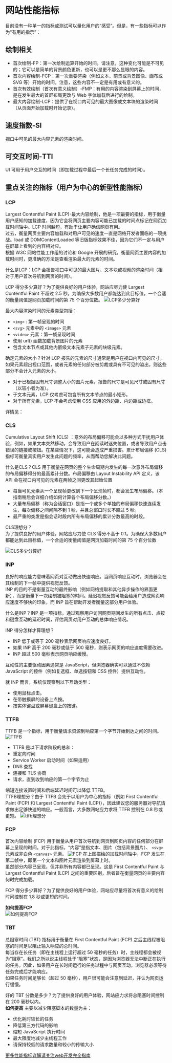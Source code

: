 # 网站性能指标

目前没有一种单一的指标或测试可以量化用户的“感受”。但是，有一些指标可以作为“有用的指示”：

## 绘制相关

- 首次绘制-FP：第一次绘制运算开始的时间。请注意，这种变化可能是不可见的；它可以是简单的背景颜色更新，也可以是更不那么显眼的内容。
- 首次内容绘制-FCP：第一次重要渲染（例如文本、前景或背景图像、画布或 SVG 等）开始的时间。注意，这些内容不一定是有用或有意义的。
- 首次有效绘制（首次有意义绘制）-FMP：有用的内容渲染到屏幕上的时间，是在发生最大的首屏布局更改与 Web 字体加载后进行的绘制。
- 最大内容绘制-LCP：提供了在视口内可见的最大图像或文本块的渲染时间（从页面开始加载时开始记录）。

## 速度指数-SI

视口中可见的最大内容元素的渲染时间。

## 可交互时间-TTI

UI 可用于用户交互的时间（即加载过程中最后一个长任务完成的时间）。

## 重点关注的指标（用户为中心的新型性能指标）
### LCP
Largest Contentful Paint (LCP)-最大内容绘制，他是一项最要的指标，用于衡量用户感知的加载速度，因为它会将网页主要内容可能已加载的时间点标记在网页加载时间轴中。LCP 时间越短，有助于让用户确信网页有用。  
过去，衡量网页主要内容加载和对用户可见的速度一直是网络开发者面临的一项挑战。load 或 DOMContentLoaded 等旧版指标效果不佳，因为它们不一定与用户在屏幕上看到的内容相对应。  
根据 W3C 网站性能工作组的讨论和 Google 开展的研究，衡量网页主要内容的加载时间时，更准确的方法是查看渲染最大的元素的时间。

什么是LCP：LCP 会报告视口中可见的最大图片、文本块或视频的渲染时间（相对于用户首次导航到网页的时间）。  

LCP 得分多少算好？为了提供良好的用户体验，网站应尽力使 Largest Contentful Paint 不超过 2.5 秒。为确保大多数用户都能达到此目标值，一个合适的衡量阈值是网页加载时间的第 75 个百分位数。
![LCP多少分算好](/LCP多少分算好.png)

最大内容渲染时间的元素类型包括：
- `<img>` : 第一帧呈现的时间
- `<svg>` 元素中的 `<image>` 元素
- `<video>` 元素：第一帧呈现时间
- 使用 url() 函数加载背景图片的元素
- 包含文本节点或其他内嵌级文本元素子元素的块级元素。

确定元素的大小？针对 LCP 报告的元素的尺寸通常是用户在视口内可见的尺寸。如果元素超出视口范围，或者元素的任何部分被剪裁或具有不可见的溢出，则这些部分不会计入元素的大小。  
- 对于已根据固有尺寸调整大小的图片元素，报告的尺寸是可见尺寸或固有尺寸（以较小者为准）。
- 于文本元素，LCP 仅考虑可包含所有文本节点的最小矩形。
- 对于所有元素，LCP 不会考虑使用 CSS 应用的外边距、内边距或边框。

详情见：

### CLS
Cumulative Layout Shift (CLS) ：意外的布局偏移可能会以多种方式干扰用户体验，例如，如果文本突然移动，会导致用户在阅读时迷失位置，或者导致用户点击错误的链接或按钮。在某些情况下，这可能会造成严重损害。累计布局偏移 (CLS) 指标可衡量真实用户发生此问题的频率，从而帮助您解决此问题。

什么是CLS？CLS 用于衡量在网页的整个生命周期内发生的每一次意外布局偏移的布局偏移得分的最高累计分数。布局偏移由 Layout Instability API 定义，该 API 会在视口内可见的元素在两帧之间更改其起始位置

- 每当可见元素从一个呈现帧更改到下一个呈现帧时，都会发生布局偏移。（本指南稍后会详细介绍如何计算各个布局偏移分数。）
- 大量布局偏移（称为会话窗口）是指一个或多个单独的布局偏移快速连续发生，每次偏移之间间隔不到 1 秒，并且总窗口时长不超过 5 秒。
- 最严重的突发是指会话时段内所有布局偏移的累计分数最高的时段。

CLS理想分？  
为了提供良好的用户体验，网站应尽力使 CLS 得分不高于 0.1。为确保大多数用户都能达到此目标值，一个合适的衡量阈值是网页加载时间的第 75 个百分位数  

![CLS多少分算好](/CLS多少分算好.png)  

### INP
良好的响应能力意味着网页对互动做出快速响应。当网页响应互动时，浏览器会在其绘制的下一帧中提供视觉反馈。  
INP 的目的不是衡量互动的最终影响（例如网络提取和其他异步操作的界面更新），而是衡量下一次绘制被阻塞的时间。延迟视觉反馈可能会给用户造成网页响应速度不够快的印象，而 INP 旨在帮助开发者衡量这部分用户体验。

什么是INP？INP 是一项指标，通过观察用户访问网页期间发生的所有点击、点按和键盘互动的延迟时间，评估网页对用户互动的总体响应情况。  

INP 得分怎样才算理想？
- INP 低于或等于 200 毫秒表示网页响应速度良好。
- 如果 INP 高于 200 毫秒或低于 500 毫秒，则表示网页的响应速度需要改进。
- INP 超过 500 毫秒表示网页响应缓慢。

互动性的主要驱动因素通常是 JavaScript，但浏览器确实可以通过不依赖 JavaScript 的控件（例如复选框、单选按钮和 CSS 控件）提供互动性。  

就 INP 而言，系统仅观察到以下互动类型：
- 使用鼠标点击。
- 在带触摸屏的设备上点按。
- 按实体键盘或屏幕键盘上的按键。


### TTFB
TTFB 是一个指标，用于衡量请求资源到响应第一个字节开始到达之间的时间。
![TTFB](/TTFB.png)
  

- TTFB 是以下请求阶段的总和：
- 重定向时间
- Service Worker 启动时间（如果适用）
- DNS 查找
- 连接和 TLS 协商
- 请求，直到收到响应的第一个字节为止

缩短连接设置时间和后端延迟时间可以降低 TTFB。  
TTFB理想分？由于 TTFB 会先于以用户为中心的指标（例如 First Contentful Paint (FCP) 和 Largest Contentful Paint (LCP)），因此建议您的服务器对导航请求做出足够快速的响应。一般而言，大多数网站应力求将 TTFB 控制在 0.8 秒或更短。
![ttfb理想分](/TTFB理想分.png)

### FCP
首次内容绘制 (FCP) 用于衡量从用户首次导航到网页到网页内容的任何部分在屏幕上呈现的时间。对于此指标，“内容”是指文本、图片（包括背景图片）、 `<svg>` 元素或非白色 `<canvas>` 元素。
![FCP](/FCP.png)
在上图描绘的加载时间轴中，FCP 发生在第二帧中，即第一个文本和图片元素渲染到屏幕上时。  
虽然部分内容已呈现，但并非所有内容都已呈现。这是 First Contentful Paint 与 Largest Contentful Paint (LCP) 之间的重要区别，后者旨在衡量网页的主要内容何时完成加载。  
  
FCP 得分多少算好？为了提供良好的用户体验，网站应尽量将首次有意义的绘制时间控制在 1.8 秒或更短的时间。  


**如何提高FCP**  
![如何提高FCP](/如何提高FCP.png)

### TBT
总阻塞时间 (TBT) 指标用于衡量在 First Contentful Paint (FCP) 之后主线程被阻塞的时间足以阻止输入响应的总时间。  
每当存在长任务（即在主线程上运行超过 50 毫秒的任务）时，主线程都会被视为“阻塞”。我们之所以说主线程处于“阻塞”状态，是因为浏览器无法中断正在执行的任务。因此，如果用户在长时间运行的任务过程中与网页互动，浏览器必须等待任务完成后才能响应。  
如果任务时间足够长（超过 50 毫秒），用户很可能会注意到延迟，并认为网页运行缓慢。  


好的 TBT 分数是多少？为了提供良好的用户体验，网站应力求将总阻塞时间控制在 200 毫秒以内。  
**如何提高**
主要以减少阻塞脚本的数量为主：
- 优化耗时较长的任务
- 降低第三方代码的影响
- 缩短 JavaScript 执行时间
- 最大限度地减少主线程工作
- 请保持较低的请求数量和较小的传输大小

[更多性能指标详解请关注web开发完全指南](https://web.dev/explore/metrics?hl=zh-cn)